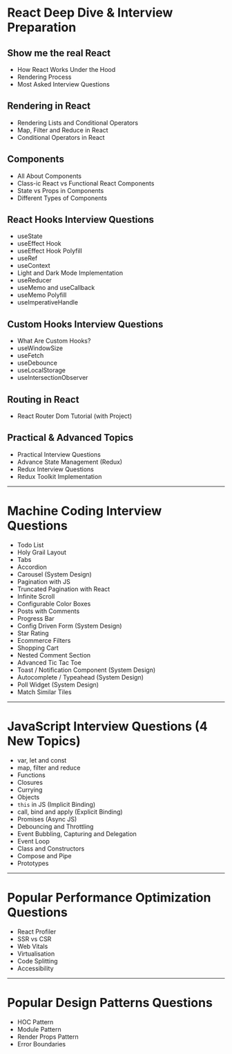 # React Deep Dive & Interview Preparation

## Show me the real React
- How React Works Under the Hood
- Rendering Process
- Most Asked Interview Questions

## Rendering in React
- Rendering Lists and Conditional Operators
- Map, Filter and Reduce in React
- Conditional Operators in React

## Components
- All About Components
- Class-ic React vs Functional React Components
- State vs Props in Components
- Different Types of Components

## React Hooks Interview Questions
- useState
- useEffect Hook
- useEffect Hook Polyfill
- useRef
- useContext
- Light and Dark Mode Implementation
- useReducer
- useMemo and useCallback
- useMemo Polyfill
- useImperativeHandle

## Custom Hooks Interview Questions
- What Are Custom Hooks?
- useWindowSize
- useFetch
- useDebounce
- useLocalStorage
- useIntersectionObserver

## Routing in React
- React Router Dom Tutorial (with Project)

## Practical & Advanced Topics
- Practical Interview Questions
- Advance State Management (Redux)
- Redux Interview Questions
- Redux Toolkit Implementation

---

# Machine Coding Interview Questions

- Todo List
- Holy Grail Layout
- Tabs
- Accordion
- Carousel (System Design)
- Pagination with JS
- Truncated Pagination with React
- Infinite Scroll
- Configurable Color Boxes
- Posts with Comments
- Progress Bar
- Config Driven Form (System Design)
- Star Rating
- Ecommerce Filters
- Shopping Cart
- Nested Comment Section
- Advanced Tic Tac Toe
- Toast / Notification Component (System Design)
- Autocomplete / Typeahead (System Design)
- Poll Widget (System Design)
- Match Similar Tiles

---

# JavaScript Interview Questions (4 New Topics)

- var, let and const
- map, filter and reduce
- Functions
- Closures
- Currying
- Objects
- `this` in JS (Implicit Binding)
- call, bind and apply (Explicit Binding)
- Promises (Async JS)
- Debouncing and Throttling
- Event Bubbling, Capturing and Delegation
- Event Loop
- Class and Constructors
- Compose and Pipe
- Prototypes

---

# Popular Performance Optimization Questions

- React Profiler
- SSR vs CSR
- Web Vitals
- Virtualisation
- Code Splitting
- Accessibility

---

# Popular Design Patterns Questions

- HOC Pattern
- Module Pattern
- Render Props Pattern
- Error Boundaries
